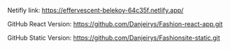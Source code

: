 Netifly link:
https://effervescent-belekoy-64c35f.netlify.app/

GitHub React Version: 
https://github.com/Danjeirys/Fashion-react-app.git

GitHub Static Version: 
https://github.com/Danjeirys/Fashionsite-static.git